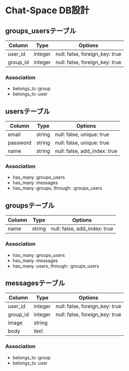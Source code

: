 # Chat-Space DB設計
## groups_usersテーブル
|Column|Type|Options|
|------|----|-------|
|user_id|integer|null: false, foreign_key: true|
|group_id|integer|null: false, foreign_key: true|
### Association
- belongs_to :group
- belongs_to :user

## usersテーブル
|Column|Type|Options|
|------|----|-------|
|email|string|null: false, unique: true|
|password|string|null: false, unique: true|
|name|string|null: false, add_index: true|
### Association
- has_many :groups_users
- has_many :messages
- has_many :groups, through:  :groups_users

## groupsテーブル
|Column|Type|Options|
|------|----|-------|
|name|string|null: false, add_index: true|
### Association
- has_many :groups_users
- has_many :messages
- has_many :users, through:  :groups_users

## messagesテーブル
|Column|Type|Options|
|------|----|-------|
|user_id|integer|null: false, foreign_key: true|
|group_id|integer|null: false, foreign_key: true|
|image|string|
|body|text|
### Association
- belongs_to :group
- belongs_to :user